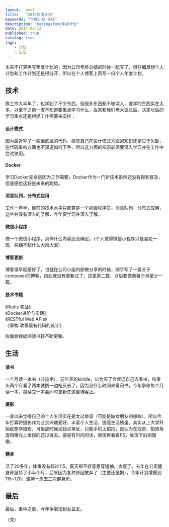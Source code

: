 ```yaml
---
layout:  post
title:   "2017年度计划"
keywords: "年度计划,目标"
description: "bazingafeng年度计划"
date: 2017-02-12
published: true
catalog: true
tags:
    - 计划
    - 生活
---
```



本来不打算再写年度计划的，因为公司年终总结的时候一起写了，但仔细想想个人计划和工作计划还是得分开，所以在个人博客上再写一份个人年度计划。

## 技术

换工作大半年了，也学到了不少东西，但很多东西都不够深入，要学的东西实在太多，以至于之前一度不知道要重点学习什么，后来和我们老大谈过后，决定以后的学习重点还是根据工作需要来安排：

#### 设计模式
因为最近写了一些偏底层的代码，感觉自己在设计模式方面的知识还是过于欠缺，在代码重构方面也不知道如何下手，所以这方面的知识必须要深入学习并在工作中尝试使用。

#### Docker
学习Docker完全是因为工作需要，Docker作为一门新技术虽然还没有得到普及，但我感觉这将是未来的趋势。

#### 消息队列，分布式应用 
工作一年半，目前的技术水平只能算是一个初级程序员，消息队列，分布式应用，这些并没有深入的了解，今年要学习并深入了解。

#### 微信小程序
做一个微信小程序，具体什么内容还没确定。（个人觉得微信小程序只是昙花一现，并翻不起什么大风大浪）

#### 博客更新
博客很早就搭好了，也就在公司小组内部做分享的时候，顺手写了一篇关于composer的博客，自此就没有更新过了，这是第二篇，以后要做到每个月至少一篇。

#### 技术书籍
《Redis 实战》<br>
《Docker进阶与实践》<br>
《RESTful Web APIs》<br>
《重构 改善既有代码的设计》<br>

后面会根据阅读书籍不断更新。


## 生活

#### 读书
一个月读一本书（非技术），前年买的kindle，以为买了会督促自己去看书，结果头两个月看了两本就搁一边吃灰去了，因为没什么时间来看闲书，今年争取每个月读一本，每读完一本会同时更新在这篇博客上。

#### 摄影
一直以来觉得自己的个人生活实在是太过单调（可能是缺女朋友的缘故），所以今年打算将摄影作为业余兴趣爱好，丰富个人生活，提高生活质量。其实从上大学开始就想学摄影，可惜那时候没钱买单反，只能手机上拍拍，自认为在取景、拍照角度和曝光上拿捏的还过得去。要是有时间的话，顺便再看看PS，处理下后期图像。

#### 健身
活了20多年，体重没有超过115，夏天都不好意思穿短袖，太瘦了。去年在公司健身房坚持了小半个月，后来因为各种原因放弃了（主要还是懒），今年计划增重到115~120，坚持一周去三次健身房。

## 最后
最后，重中之重，今年争取找到女盆友。

（完）
